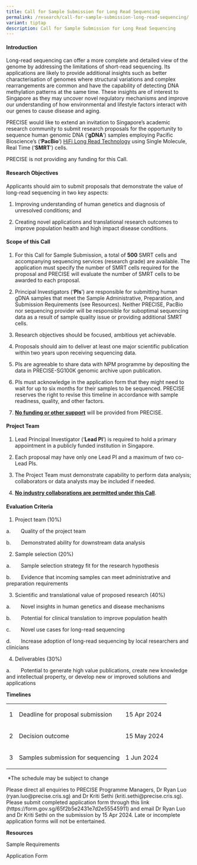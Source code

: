 ```yaml
---
title: Call for Sample Submission for Long Read Sequencing
permalink: /research/call-for-sample-submission-long-read-sequencing/
variant: tiptap
description: Call for Sample Submission for Long Read Sequencing
---
```

<h4><strong>Introduction</strong></h4>
<p>Long-read sequencing can offer a more complete and detailed view of the
genome by addressing the limitations of short-read sequencing. Its applications
are likely to provide additional insights such as better characterisation
of genomes where structural variations and complex rearrangements are common
and have the capability of detecting DNA methylation patterns at the same
time. These insights are of interest to Singapore as they may uncover novel
regulatory mechanisms and improve our understanding of how environmental
and lifestyle factors interact with our genes to cause disease and aging.</p>
<p>PRECISE would like to extend an invitation to Singapore’s academic research
community to submit research proposals for the opportunity to sequence
human genomic DNA (‘<strong>gDNA</strong>’) samples employing Pacific Bioscience’s
(‘<strong>PacBio</strong>’) <a href="https://www.pacb.com/technology/hifi-sequencing/" rel="noopener noreferrer nofollow" target="_blank">HiFi Long Read Technology</a> using
Single Molecule, Real Time (‘<strong>SMRT</strong>’) cells.</p>
<p>PRECISE is not providing any funding for this Call.</p>
<h4><strong>Research Objectives</strong></h4>
<p>Applicants should aim to submit proposals that demonstrate the value of
long-read sequencing in two key aspects:</p>
<ol data-tight="true" class="tight">
<li>
<p>Improving understanding of human genetics and diagnosis of unresolved
conditions; and</p>
</li>
<li>
<p>Creating novel applications and translational research outcomes to improve
population health and high impact disease conditions.</p>
</li>
</ol>
<h4><strong>Scope of this Call</strong></h4>
<ol data-tight="true" class="tight">
<li>
<p>For this Call for Sample Submission, a total of <strong>500</strong> SMRT
cells and accompanying sequencing services (research grade) are available.
The application must specify the number of SMRT cells required for the
proposal and PRECISE will evaluate the number of SMRT cells to be awarded
to each proposal.</p>
</li>
<li>
<p>Principal Investigators (‘<strong>PIs</strong>’) are responsible for submitting
human gDNA samples that meet the Sample Administrative, Preparation, and
Submission Requirements (see Resources). Neither PRECISE, PacBio nor sequencing
provider will be responsible for suboptimal sequencing data as a result
of sample quality issue or providing additional SMRT cells.</p>
</li>
<li>
<p>Research objectives should be focused, ambitious yet achievable.</p>
</li>
<li>
<p>Proposals should aim to deliver at least one major scientific publication
within two years upon receiving sequencing data.</p>
</li>
<li>
<p>PIs are agreeable to share data with NPM programme by depositing the data
in PRECISE-SG100K genomic archive upon publication.</p>
</li>
<li>
<p>PIs must acknowledge in the application form that they might need to wait
for up to six months for their samples to be sequenced. PRECISE reserves
the right to revise this timeline in accordance with sample readiness,
quality, and other factors.</p>
</li>
<li>
<p><strong><u> No funding or other support</u></strong> will be provided from
PRECISE.</p>
</li>
</ol>
<h4><strong>Project Team</strong></h4>
<ol data-tight="true" class="tight">
<li>
<p>Lead Principal Investigator (‘<strong>Lead PI</strong>’) is required to
hold a primary appointment in a publicly funded institution in Singapore.</p>
</li>
<li>
<p>Each proposal may have only one Lead PI and a maximum of two co-Lead PIs.</p>
</li>
<li>
<p>The Project Team must demonstrate capability to perform data analysis;
collaborators or data analysts may be included if needed.</p>
</li>
<li>
<p><strong> <u>No industry collaborations are permitted under this Call</u></strong>.</p>
</li>
</ol>
<h4><strong>Evaluation Criteria</strong></h4>
<ol data-tight="true" class="tight">
<li>
<p>Project team (10%)</p>
</li>
</ol>
<p>a.&nbsp;&nbsp;&nbsp;&nbsp;&nbsp;&nbsp; Quality of the project team</p>
<p>b.&nbsp;&nbsp;&nbsp;&nbsp;&nbsp;&nbsp; Demonstrated ability for downstream
data analysis</p>
<ol start="2" data-tight="true" class="tight">
<li>
<p>Sample selection (20%)</p>
</li>
</ol>
<p>a.&nbsp;&nbsp;&nbsp;&nbsp;&nbsp;&nbsp; Sample selection strategy fit for
the research hypothesis</p>
<p>b.&nbsp;&nbsp;&nbsp;&nbsp;&nbsp;&nbsp; Evidence that incoming samples
can meet administrative and preparation requirements</p>
<ol start="3" data-tight="true" class="tight">
<li>
<p>Scientific and translational value of proposed research (40%)</p>
</li>
</ol>
<p>a.&nbsp;&nbsp;&nbsp;&nbsp;&nbsp;&nbsp; Novel insights in human genetics
and disease mechanisms</p>
<p>b.&nbsp;&nbsp;&nbsp;&nbsp;&nbsp;&nbsp; Potential for clinical translation
to improve population health</p>
<p>c.&nbsp;&nbsp;&nbsp;&nbsp;&nbsp;&nbsp; Novel use cases for long-read sequencing</p>
<p>d.&nbsp;&nbsp;&nbsp;&nbsp;&nbsp;&nbsp; Increase adoption of long-read
sequencing by local researchers and clinicians</p>
<ol start="4" data-tight="true" class="tight">
<li>
<p>Deliverables (30%)</p>
</li>
</ol>
<p>a.&nbsp;&nbsp;&nbsp;&nbsp;&nbsp;&nbsp; Potential to generate high value
publications, create new knowledge and intellectual property, or develop
new or improved solutions and applications</p>
<p><strong>Timelines</strong>
</p>
<table>
<tbody>
<tr>
<td rowspan="1" colspan="1">
<p>1</p>
</td>
<td rowspan="1" colspan="1">
<p>Deadline for proposal submission</p>
</td>
<td rowspan="1" colspan="1">
<p>15 Apr 2024</p>
</td>
</tr>
<tr>
<td rowspan="1" colspan="1">
<p>2</p>
</td>
<td rowspan="1" colspan="1">
<p>Decision outcome</p>
</td>
<td rowspan="1" colspan="1">
<p>15 May 2024</p>
</td>
</tr>
<tr>
<td rowspan="1" colspan="1">
<p>3</p>
</td>
<td rowspan="1" colspan="1">
<p>Samples submission for sequencing</p>
</td>
<td rowspan="1" colspan="1">
<p>1 Jun 2024</p>
</td>
</tr>
</tbody>
</table>
<p>&nbsp;*The schedule may be subject to change</p>
<p>Please direct all enquiries to PRECISE Programme Managers, Dr Ryan Luo
(<a rel="noopener noreferrer nofollow" target="_blank">ryan.luo@precise.cris.sg</a>)
and Dr Kriti Sethi (<a rel="noopener noreferrer nofollow" target="_blank">kriti.sethi@precise.cris.sg</a>).
Please submit completed application form through this link (<a rel="noopener noreferrer nofollow" target="_blank">https://form.gov.sg/65f2b5e2431e7d2e55545911</a>)
and email Dr Ryan Luo and Dr Kriti Sethi on the submission by 15 Apr 2024.
Late or incomplete application forms will not be entertained.</p>
<p></p>
<p><strong>Resources</strong>
</p>
<p>Sample Requirements</p>
<p>Application Form</p>
<p></p>
<p></p>
<p></p>